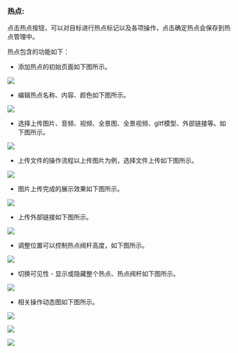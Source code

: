 ### 热点:

点击热点按钮，可以对目标进行热点标记以及各项操作，点击确定热点会保存到热点管理中。

热点包含的功能如下：

* 添加热点的初始页面如下图所示。

![](https://uploader.shimo.im/f/96QxwfV31uI8z1N5.png!thumbnail)

* 编辑热点名称、内容、颜色如下图所示。

![](https://uploader.shimo.im/f/WuuwWvwDQxknzKI7.png!thumbnail)

* 选择上传图片、音频、视频、全景图、全景视频、gltf模型、外部链接等。如下图所示。

![](https://uploader.shimo.im/f/LiwVGaTIg10Xsog7.png!thumbnail)

* 上传文件的操作流程以上传图片为例，选择文件上传如下图所示。

![](https://uploader.shimo.im/f/H0lJkFQO5hQ6rMRA.png!thumbnail)

* 图片上传完成的展示效果如下图所示。

![](https://uploader.shimo.im/f/S7M2HRbsqycdwRod.png!thumbnail)

* 上传外部链接如下图所示。

![](https://uploader.shimo.im/f/LcYBLE0spbEZxHmG.png!thumbnail)

* 调整位置可以控制热点阀杆高度，如下图所示。

![](https://uploader.shimo.im/f/85f3nzUu9iYTstDN.png!thumbnail)

* 切换可见性 - 显示或隐藏整个热点、热点阀杆如下图所示。

![](https://uploader.shimo.im/f/GIMMzj5FH5cKCZMe.png!thumbnail)

* 相关操作动态图如下图所示。

![](https://uploader.shimo.im/f/OT6pl1Xj6pIXZvqB.gif)

![](https://uploader.shimo.im/f/eYrEiKhdffIyUIGF.gif)

![](https://uploader.shimo.im/f/DC6eF9KCU6Epfwlc.gif)

